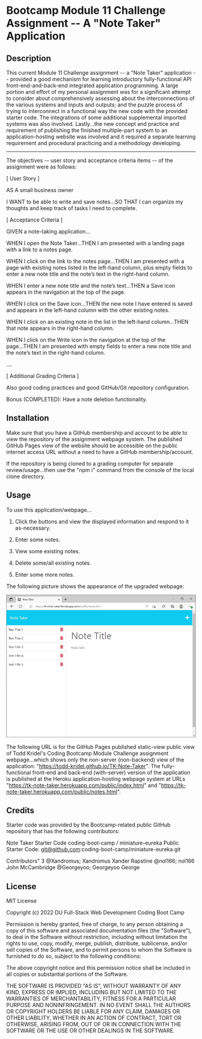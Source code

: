 # Bootcamp Module 11 Challenge Assignment -- A "Note Taker" Application


## Description

This current Module 11 Challenge assignment -- a "Note Taker" application -- provided a good mechanism for learning introductory fully-functional API front-end-and-back-end integrated application programming. A large portion and effort of my personal assignment was for a significant attempt to consider about comprehensively assessing about the interconnections of the various systems and inputs and outputs; and the puzzle process of trying to interconnect in a functional way the new code with the provided starter code. The integrations of some additional supplemental imported systems was also involved. Lastly...the new concept and practice and requirement of publishing the finished multiple-part system to an application-hosting website was involved and it required a separate learning requirement and procedural practicing and a methodology developing.

----

The objectives -- user story and acceptance criteria items -- of the assignment were as follows:

[ User Story ]

AS A small business owner

I WANT to be able to write and save notes...SO THAT I can organize my thoughts and keep track of tasks I need to complete.


[ Acceptance Criteria ]

GIVEN a note-taking application...

WHEN I open the Note Taker...THEN I am presented with a landing page with a link to a notes page.

WHEN I click on the link to the notes page...THEN I am presented with a page with existing notes listed in the left-hand column, plus empty fields to enter a new note title and the note’s text in the right-hand column.

WHEN I enter a new note title and the note’s text...THEN a Save icon appears in the navigation at the top of the page.

WHEN I click on the Save icon...THEN the new note I have entered is saved and appears in the left-hand column with the other existing notes.

WHEN I click on an existing note in the list in the left-hand column...THEN that note appears in the right-hand column.

WHEN I click on the Write icon in the navigation at the top of the page...THEN I am presented with empty fields to enter a new note title and the note’s text in the right-hand column.

....

[ Additional Grading Criteria ]

Also good coding practices and good GitHub/Git repository configuration.

Bonus (COMPLETED): Have a note deletion functionality.


## Installation

Make sure that you have a GitHub membership and account to be able to view the repository of the assignment webpage system. The published GitHub Pages view of the website should be accessible on the public internet access URL without a need to have a GitHub membership/account.

If the repository is being cloned to a grading computer for separate review/usage...then use the "npm i" command from the console of the local clone directory.


## Usage

To use this application/webpage...

1. Click the buttons and view the displayed information and respond to it as-necessary.

2. Enter some notes.

3. View some existing notes.

4. Delete some/all existing notes.

5. Enter some more notes.

The following picture shows the appearance of the upgraded webpage:

![an example view of the appearance of the Note Taker application](./assets/images/Module_11_Mockup.jpg)

The following URL is for the GitHub Pages published static-view public view of Todd Kridel's Coding Bootcamp Module Challenge assignment webpage...which shows only the non-server (non-backend) view of the application: "https://todd-kridel.github.io/TK-Note-Taker". The fully-functional front-end and back-end (with-server) version of the application is published at the Heroku application-hosting webpage system at URLs "https://tk-note-taker.herokuapp.com/public/index.html" and "https://tk-note-taker.herokuapp.com/public/notes.html".


## Credits

Starter code was provided by the Bootcamp-related public GitHub repository that has the following contributors:

Note Taker Starter Code
coding-boot-camp / miniature-eureka
Public
Starter Code: git@github.com:coding-boot-camp/miniature-eureka.git

Contributors" 3
@Xandromus; Xandromus Xander Rapstine
@nol166; nol166 John McCambridge
@Georgeyoo; Georgeyoo George


## License

MIT License

Copyright (c) 2022 DU Full-Stack Web Development Coding Boot Camp

Permission is hereby granted, free of charge, to any person obtaining a copy
of this software and associated documentation files (the "Software"), to deal
in the Software without restriction, including without limitation the rights
to use, copy, modify, merge, publish, distribute, sublicense, and/or sell
copies of the Software, and to permit persons to whom the Software is
furnished to do so, subject to the following conditions:

The above copyright notice and this permission notice shall be included in all
copies or substantial portions of the Software.

THE SOFTWARE IS PROVIDED "AS IS", WITHOUT WARRANTY OF ANY KIND, EXPRESS OR
IMPLIED, INCLUDING BUT NOT LIMITED TO THE WARRANTIES OF MERCHANTABILITY,
FITNESS FOR A PARTICULAR PURPOSE AND NONINFRINGEMENT. IN NO EVENT SHALL THE
AUTHORS OR COPYRIGHT HOLDERS BE LIABLE FOR ANY CLAIM, DAMAGES OR OTHER
LIABILITY, WHETHER IN AN ACTION OF CONTRACT, TORT OR OTHERWISE, ARISING FROM,
OUT OF OR IN CONNECTION WITH THE SOFTWARE OR THE USE OR OTHER DEALINGS IN THE
SOFTWARE.

